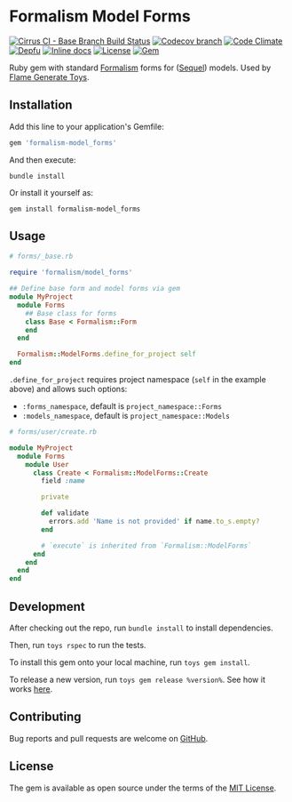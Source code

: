 # Formalism Model Forms

[![Cirrus CI - Base Branch Build Status](https://img.shields.io/cirrus/github/AlexWayfer/formalism-model_forms?style=flat-square)](https://cirrus-ci.com/github/AlexWayfer/formalism-model_forms)
[![Codecov branch](https://img.shields.io/codecov/c/github/AlexWayfer/formalism-model_forms/master.svg?style=flat-square)](https://codecov.io/gh/AlexWayfer/formalism-model_forms)
[![Code Climate](https://img.shields.io/codeclimate/maintainability/AlexWayfer/formalism-model_forms.svg?style=flat-square)](https://codeclimate.com/github/AlexWayfer/formalism-model_forms)
[![Depfu](https://img.shields.io/depfu/AlexWayfer/benchmark_toys?style=flat-square)](https://depfu.com/repos/github/AlexWayfer/formalism-model_forms)
[![Inline docs](https://inch-ci.org/github/AlexWayfer/formalism-model_forms.svg?branch=master)](https://inch-ci.org/github/AlexWayfer/formalism-model_forms)
[![License](https://img.shields.io/github/license/AlexWayfer/formalism-model_forms.svg?style=flat-square)](LICENSE.txt)
[![Gem](https://img.shields.io/gem/v/formalism-model_forms.svg?style=flat-square)](https://rubygems.org/gems/formalism-model_forms)

Ruby gem with standard [Formalism](https://github.com/AlexWayfer/formalism) forms
for ([Sequel](https://sequel.jeremyevans.net/)) models.
Used by [Flame Generate Toys](https://github.com/AlexWayfer/flame_generate_toys).

## Installation

Add this line to your application's Gemfile:

```ruby
gem 'formalism-model_forms'
```

And then execute:

```shell
bundle install
```

Or install it yourself as:

```shell
gem install formalism-model_forms
```

## Usage

```ruby
# forms/_base.rb

require 'formalism/model_forms'

## Define base form and model forms via gem
module MyProject
  module Forms
    ## Base class for forms
    class Base < Formalism::Form
    end
  end

  Formalism::ModelForms.define_for_project self
end
```

`.define_for_project` requires project namespace (`self` in the example above)
and allows such options:

*   `:forms_namespace`, default is `project_namespace::Forms`
*   `:models_namespace`, default is `project_namespace::Models`

```ruby
# forms/user/create.rb

module MyProject
  module Forms
    module User
      class Create < Formalism::ModelForms::Create
        field :name

        private

        def validate
          errors.add 'Name is not provided' if name.to_s.empty?
        end

        # `execute` is inherited from `Formalism::ModelForms`
      end
    end
  end
end
```

## Development

After checking out the repo, run `bundle install` to install dependencies.

Then, run `toys rspec` to run the tests.

To install this gem onto your local machine, run `toys gem install`.

To release a new version, run `toys gem release %version%`.
See how it works [here](https://github.com/AlexWayfer/gem_toys#release).

## Contributing

Bug reports and pull requests are welcome on [GitHub](https://github.com/AlexWayfer/formalism).

## License

The gem is available as open source under the terms of the
[MIT License](https://opensource.org/licenses/MIT).
